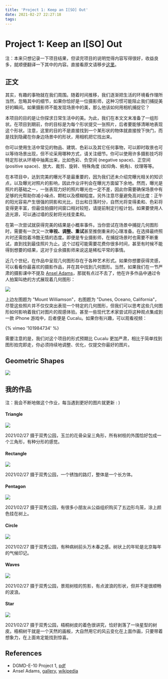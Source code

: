 ```yaml
---
title: 'Project 1: Keep an I[SO] Out'
date: 2021-02-27 22:27:18
tags:
---
```


# Project 1: Keep an I[SO] Out

注：本来只想记录一下项目结果，但读完项目的说明觉得内容写得很好，收益良多，就顺便翻译一下其中的内容。直接看原文请移步[这里](http://digitalphotography.exposed/assignments/project1.pdf)。

## 正文

其实，有趣的事物就在我们周围。随着时间推移，我们逐渐把生活的环境看作理所当然，忽略其中的细节，如果你恰好是一位摄影师，这种习惯可能阻止我们捕捉美好的瞬间。如果摄影师不能发现场景中的美，那么他该如何用相机捕捉它？

本项目的目的是让你探求日常生活中的美。为此，我们在本文文末准备了一组形状。在项目到期前，你的目标是为每个形状提交一张照片，后者要能够清晰地表现这个形状。注意，这里的目的不是直接找到一个某形状的物体就直接按下快门，而是找到隐藏在你身边场景中的形状，用相机把它找出来。

你可以使用生活中常见的物品、建筑、色彩以及其它任何事物，可以即时取景也可以等待场景出现，但不论采用哪种方式，请关注细节。你可以使用许多摄影技巧将特定形状从环境中抽离出来，比如色彩、负空间 (negative space)、正空间 (positive space)、放大、裁剪、旋转、特殊角度 (如仰角、俯角)、纹理等等。

在本项目中，达到完美的曝光不是最重要的，因为我们还未介绍完曝光相关的知识点，以及曝光对照片的影响，因此作业评判会在曝光方面留下余地。然而，曝光是照片的基础之一，一张表现力好的照片曝光也一定不差，因此你需要确保场景中有足够的光帮助你减小噪点、颗粒以及模糊程度。另外注意尽量避免高对比度：正午的阳光容易产生很强的阴影和光比，日出和日落时分，自然光将变得柔和、色彩将变得更丰富，但最佳拍摄时间窗口相对较短，请提前制定行程计划。如果要使用人造光源，可以通过墙的反射将光线变柔和。

在第一次尝试就获得完美的结果是小概率事件。当你尝试在场景中捕捉几何图形时，需要有一次又一次**审视、调整、重试**甚至推倒重来的心理准备。在选择最终照片时还需抱着冷酷无情的态度。即便是专业摄影师，在捕捉场景时也需要不断重试，直到找到最佳照片为止。这个过程可能需要花费你很多时间，甚至有时候不能得到想要的结果，这对于业余摄影师来说这是稀松平常的事情。

近几个世纪，在作品中呈现几何图形存在于各种艺术形式。如果你想要获得灵感，可以看看你最喜欢的摄影作品，并在其中找到几何图形。当然，如果我们在一节严肃的摄影课中不提及 [Ansel Adams](https://en.wikipedia.org/wiki/Ansel_Adams)，那就有点过不去了，他在许多作品中通过令人拍案叫绝的方式展现着几何图形：

![](./ansel-adams-example.png)

上边左图题为 "Mount Williamson"，右图题为 "Dunes, Oceano, California"，尽管这些照片并不仅仅突出表现一个特定的几何图形，但我们可以思考这些几何图形如何影响着我们对图片的观感体验。甚至一些现代艺术家尝试将这种观点集成到一款 iPhone 游戏中，后者便是 Cucalu。如果你有兴趣，可以观看视频：

{% vimeo '101984734' %}

需要注意的是，我们对这个项目的形式预期比 Cucalu 更加严肃，相比于简单找到图形拍完即走，你必须持续地调整、优化，仅提交你最好的图片。

## Geometric Shapes

<img src="./geometric-shapes.png" style="max-height: 600px" />

## 我的作品

注：我会不断地做这个作业，每当遇到更好的图片就更新 : )

#### Triangle

<img src="./triangle.jpg" style="max-height: 480px" />

2021/02/27 摄于双秀公园，玉兰的花骨朵呈三角形，所有树枝的外围恰好包成一个三角形，有种分形的感觉。

#### Rectangle

<img src="./rectangle.jpg" style="max-height: 600px" />

2021/02/27 摄于双秀公园，一个锈蚀的路灯，整体是一个长方体。

#### Pentagon

<img src="./pentagon.jpg" style="max-height: 480px" />

2021/02/27 摄于双秀公园，有很多小朋友从公益组织购买了五边形鸟笼，涂上颜色挂在树上。

#### Circle

<img src="./circle.jpg" style="max-height: 480px" />

2021/02/27 摄于双秀公园，有种病树前头万木春之感。树状上的年轮是北京每年的气候印记。

#### Waves

<img src="./wave.jpg" style="max-height: 480px" />

2021/02/27 摄于双秀公园，景观树枝的剪影，有点波浪的形状，但并不是很顺畅的波浪。

#### Star

<img src="./star.jpg" style="max-height: 480px" />

2021/02/27 摄于双秀公园，梧桐树皮的着色很讲究，恰好剥落了一块星型的树皮。梧桐树干就是一个天然的画板，大自然用它的风云变化在上面作画，只要带着想象力，在上面肯定能找到惊喜。

## References

* DGMD-E-10 Project 1, [pdf](http://digitalphotography.exposed/assignments/project1.pdf)
* Ansel Adams, [gallery](https://www.anseladams.com/gallery/welcome/about-gallery/), [wikipedia](https://en.wikipedia.org/wiki/Ansel_Adams)

